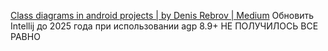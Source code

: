 [Class diagrams in android projects | by Denis Rebrov | Medium](https://medium.com/@denisrebrof/class-diagrams-in-android-projects-ee34ff986fcd)
Обновить Intellij до 2025 года при использовании agp 8.9+ 
НЕ ПОЛУЧИЛОСЬ ВСЕ РАВНО